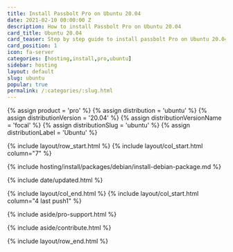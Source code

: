 ```yaml
---
title: Install Passbolt Pro on Ubuntu 20.04
date: 2021-02-10 00:00:00 Z
description: How to install Passbolt Pro on Ubuntu 20.04
card_title: Ubuntu 20.04
card_teaser: Step by step guide to install passbolt Pro on Ubuntu 20.04
card_position: 1
icon: fa-server
categories: [hosting,install,pro,ubuntu]
sidebar: hosting
layout: default
slug: ubuntu
popular: true
permalink: /:categories/:slug.html
---
```


{% assign product = 'pro' %}
{% assign distribution = 'ubuntu' %}
{% assign distributionVersion = '20.04' %}
{% assign distributionVersionName = 'focal' %}
{% assign distributionSlug = 'ubuntu' %}
{% assign distributionLabel = 'Ubuntu' %}

{% include layout/row_start.html %}
{% include layout/col_start.html column="7" %}

{% include hosting/install/packages/debian/install-debian-package.md %}

{% include date/updated.html %}

{% include layout/col_end.html %}
{% include layout/col_start.html column="4 last push1" %}

{% include aside/pro-support.html %}

{% include aside/contribute.html %}

{% include layout/row_end.html %}

